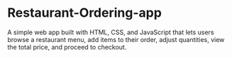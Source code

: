 # Restaurant-Ordering-app
 A simple web app built with HTML, CSS, and JavaScript that lets users browse a restaurant menu, add items to their order, adjust quantities, view the total price, and proceed to checkout.
